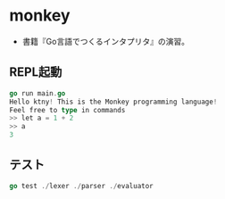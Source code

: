 # monkey

- 書籍『Go言語でつくるインタプリタ』の演習。

## REPL起動

```go
go run main.go
Hello ktny! This is the Monkey programming language!
Feel free to type in commands
>> let a = 1 + 2
>> a
3
```

## テスト

```go
go test ./lexer ./parser ./evaluator
```
